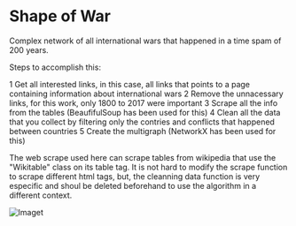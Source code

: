 # Shape of War
Complex network of all international wars that happened in a time spam of 200 years.


Steps to accomplish this:

1 Get all interested links, in this case, all links that points to a page containing information about international wars
2 Remove the unnacessary links, for this work, only 1800 to 2017 were important
3 Scrape all the info from the tables (BeaufifulSoup has been used for this)
4 Clean all the data that you collect by filtering only the contries and conflicts that happened between countries
5 Create the multigraph (NetworkX has been used for this)


The web scrape used here can scrape tables from wikipedia that use the "Wikitable" class on its table tag. It is not hard to modify the scrape function to scrape different html tags, but, the cleanning data function is very especific and shoul be deleted beforehand to use the algorithm in a different context.



![Imaget](https://ibb.co/i8N5HH)
